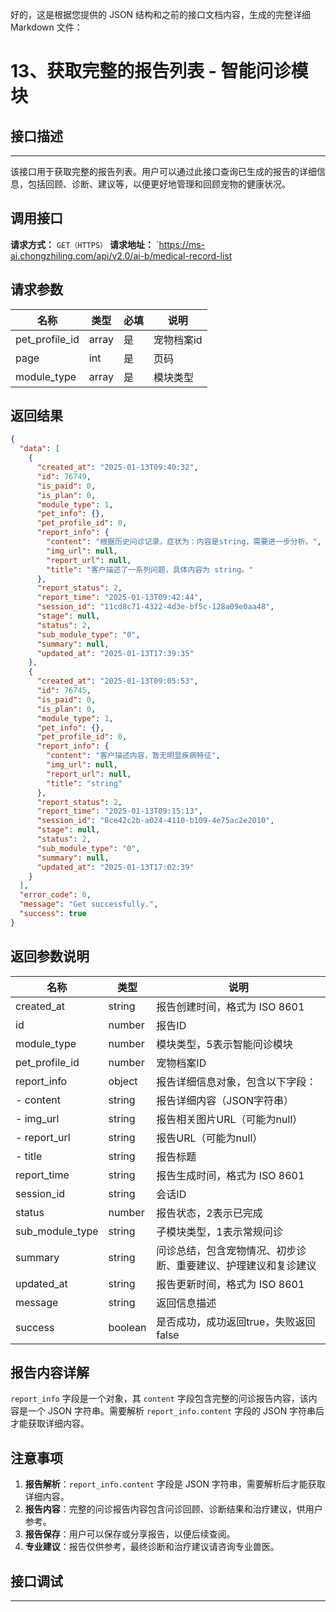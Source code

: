 好的，这是根据您提供的 JSON 结构和之前的接口文档内容，生成的完整详细 Markdown 文件：

# 13、获取完整的报告列表 - 智能问诊模块

## 接口描述
---
该接口用于获取完整的报告列表。用户可以通过此接口查询已生成的报告的详细信息，包括回顾、诊断、建议等，以便更好地管理和回顾宠物的健康状况。

## 调用接口
**请求方式：** `GET（HTTPS）`
**请求地址：** `https://ms-ai.chongzhiling.com/api/v2.0/ai-b/medical-record-list

## 请求参数

| 名称      | 类型    | 必填 | 说明                                                                                  |
| --------- |-------| ---- | ------------------------------------------------------------------------------------- |
| pet_profile_id     | array | 是   | 宠物档案id                                                               |
| page | int   | 是   | 页码                                      |
| module_type | array   | 是   | 模块类型                                      |


## 返回结果
```json
{
  "data": [
    {
      "created_at": "2025-01-13T09:40:32",
      "id": 76749,
      "is_paid": 0,
      "is_plan": 0,
      "module_type": 1,
      "pet_info": {},
      "pet_profile_id": 0,
      "report_info": {
        "content": "根据历史问诊记录，症状为：内容是string，需要进一步分析。",
        "img_url": null,
        "report_url": null,
        "title": "客户描述了一系列问题，具体内容为 string。"
      },
      "report_status": 2,
      "report_time": "2025-01-13T09:42:44",
      "session_id": "11cd8c71-4322-4d3e-bf5c-128a09e0aa48",
      "stage": null,
      "status": 2,
      "sub_module_type": "0",
      "summary": null,
      "updated_at": "2025-01-13T17:39:35"
    },
    {
      "created_at": "2025-01-13T09:05:53",
      "id": 76745,
      "is_paid": 0,
      "is_plan": 0,
      "module_type": 1,
      "pet_info": {},
      "pet_profile_id": 0,
      "report_info": {
        "content": "客户描述内容，暂无明显疾病特征",
        "img_url": null,
        "report_url": null,
        "title": "string"
      },
      "report_status": 2,
      "report_time": "2025-01-13T09:15:13",
      "session_id": "8ce42c2b-a024-4110-b109-4e75ac2e2010",
      "stage": null,
      "status": 2,
      "sub_module_type": "0",
      "summary": null,
      "updated_at": "2025-01-13T17:02:39"
    }
  ],
  "error_code": 0,
  "message": "Get successfully.",
  "success": true
}
```

## 返回参数说明
| 名称              | 类型   | 说明                                         |
|-------------------|--------|----------------------------------------------|
| created_at        | string | 报告创建时间，格式为 ISO 8601                 |
| id                | number | 报告ID                                       |
| module_type       | number | 模块类型，5表示智能问诊模块                   |
| pet_profile_id    | number | 宠物档案ID                                   |
| report_info       | object | 报告详细信息对象，包含以下字段：                 |
| - content         | string | 报告详细内容（JSON字符串）                     |
| - img_url         | string | 报告相关图片URL（可能为null）                  |
| - report_url      | string | 报告URL（可能为null）                          |
| - title           | string | 报告标题                                     |
| report_time       | string | 报告生成时间，格式为 ISO 8601                 |
| session_id        | string | 会话ID                                       |
| status            | number | 报告状态，2表示已完成                         |
| sub_module_type   | string | 子模块类型，1表示常规问诊                     |
| summary           | string | 问诊总结，包含宠物情况、初步诊断、重要建议、护理建议和复诊建议 |
| updated_at        | string | 报告更新时间，格式为 ISO 8601                 |
| message           | string | 返回信息描述                                 |
| success           | boolean| 是否成功，成功返回true，失败返回false         |

## 报告内容详解
`report_info` 字段是一个对象，其 `content` 字段包含完整的问诊报告内容，该内容是一个 JSON 字符串。需要解析 `report_info.content` 字段的 JSON 字符串后才能获取详细内容。

## 注意事项
1. **报告解析**：`report_info.content` 字段是 JSON 字符串，需要解析后才能获取详细内容。
2. **报告内容**：完整的问诊报告内容包含问诊回顾、诊断结果和治疗建议，供用户参考。
3. **报告保存**：用户可以保存或分享报告，以便后续查阅。
4. **专业建议**：报告仅供参考，最终诊断和治疗建议请咨询专业兽医。
## 接口调试
---
<script setup>
import SwaggerUI from '../../../../src/components/SwaggerUI.vue'
</script>
<ClientOnly>
  <SwaggerUI
    tag="medical-record-list"
    type="get"
    path="/medical-record-list"
  />
</ClientOnly>